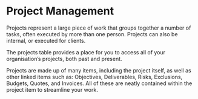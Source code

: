 # Project Management

Projects represent a large piece of work that groups together a number of tasks, often executed by more than one person. Projects can also be internal, or executed for clients.

The projects table provides a place for you to access all of your organisation’s projects, both past and present. 

Projects are made up of many items, including the project itself, as well as other linked items such as: Objectives, Deliverables, Risks, Exclusions, Budgets, Quotes, and Invoices. All of these are neatly contained within the project item to streamline your work.